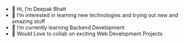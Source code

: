 - 👋 Hi, I’m Deepak Bhatt
- 👀 I’m interested in learning new technologies and trying out new and amazing stuff
- 🌱 I’m currently learning Backend Development
- 💞️ Would Love to collab on exciting Web Development Projects

<!---
deepakbhatttt/deepakbhatttt is a ✨ special ✨ repository because its `README.md` (this file) appears on your GitHub profile.
You can click the Preview link to take a look at your changes.
--->
